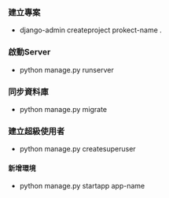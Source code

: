 ### 建立專案
- django-admin createproject prokect-name .

### 啟動Server
- python manage.py runserver

### 同步資料庫
- python manage.py migrate

### 建立超級使用者
- python manage.py createsuperuser

#### 新增環境
- python manage.py startapp app-name